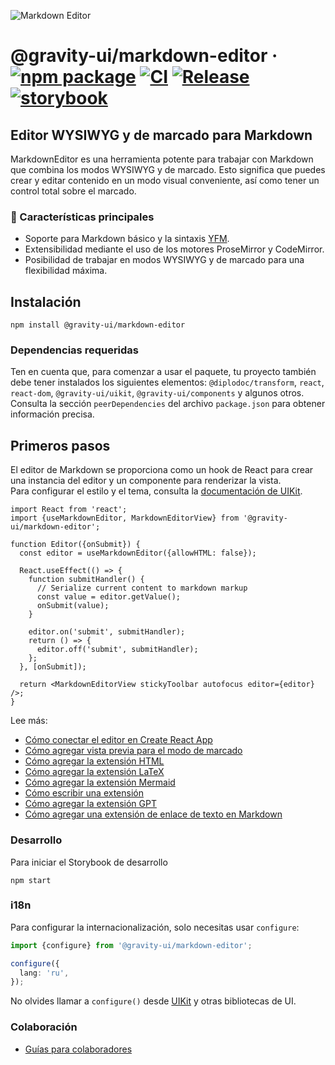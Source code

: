 ![Markdown Editor](https://github.com/user-attachments/assets/0b4e5f65-54cf-475f-9c68-557a4e9edb46)

# @gravity-ui/markdown-editor &middot; [![npm package](https://img.shields.io/npm/v/@gravity-ui/markdown-editor)](https://www.npmjs.com/package/@gravity-ui/markdown-editor) [![CI](https://img.shields.io/github/actions/workflow/status/gravity-ui/markdown-editor/ci.yml?branch=main&label=CI)](https://github.com/gravity-ui/markdown-editor/actions/workflows/ci.yml?query=branch:main) [![Release](https://img.shields.io/github/actions/workflow/status/gravity-ui/markdown-editor/release.yml?branch=main&label=Release)](https://github.com/gravity-ui/markdown-editor/actions/workflows/release.yml?query=branch:main) [![storybook](https://img.shields.io/badge/Storybook-deployed-ff4685)](https://preview.gravity-ui.com/md-editor/)

## Editor WYSIWYG y de marcado para Markdown

MarkdownEditor es una herramienta potente para trabajar con Markdown que combina los modos WYSIWYG y de marcado. Esto significa que puedes crear y editar contenido en un modo visual conveniente, así como tener un control total sobre el marcado.

### 🔧 Características principales

- Soporte para Markdown básico y la sintaxis [YFM](https://ydocs.tech).
- Extensibilidad mediante el uso de los motores ProseMirror y CodeMirror.
- Posibilidad de trabajar en modos WYSIWYG y de marcado para una flexibilidad máxima.

## Instalación

```shell
npm install @gravity-ui/markdown-editor
```

### Dependencias requeridas

Ten en cuenta que, para comenzar a usar el paquete, tu proyecto también debe tener instalados los siguientes elementos: `@diplodoc/transform`, `react`, `react-dom`, `@gravity-ui/uikit`, `@gravity-ui/components` y algunos otros. Consulta la sección `peerDependencies` del archivo `package.json` para obtener información precisa.

## Primeros pasos

El editor de Markdown se proporciona como un hook de React para crear una instancia del editor y un componente para renderizar la vista.\
Para configurar el estilo y el tema, consulta la [documentación de UIKit](https://github.com/gravity-ui/uikit?tab=readme-ov-file#styles).

```tsx
import React from 'react';
import {useMarkdownEditor, MarkdownEditorView} from '@gravity-ui/markdown-editor';

function Editor({onSubmit}) {
  const editor = useMarkdownEditor({allowHTML: false});

  React.useEffect(() => {
    function submitHandler() {
      // Serialize current content to markdown markup
      const value = editor.getValue();
      onSubmit(value);
    }

    editor.on('submit', submitHandler);
    return () => {
      editor.off('submit', submitHandler);
    };
  }, [onSubmit]);

  return <MarkdownEditorView stickyToolbar autofocus editor={editor} />;
}
```
Lee más:
- [Cómo conectar el editor en Create React App](https://preview.gravity-ui.com/md-editor/?path=/docs/docs-getting-started-create-react-app--docs)
- [Cómo agregar vista previa para el modo de marcado](https://preview.gravity-ui.com/md-editor/?path=/docs/docs-getting-started-preview--docs)
- [Cómo agregar la extensión HTML](https://preview.gravity-ui.com/md-editor/?path=/docs/docs-extensions-html-block--docs)
- [Cómo agregar la extensión LaTeX](https://preview.gravity-ui.com/md-editor/?path=/docs/docs-extensions-latex-extension--docs)
- [Cómo agregar la extensión Mermaid](https://preview.gravity-ui.com/md-editor/?path=/docs/docs-extensions-mermaid-extension--docs)
- [Cómo escribir una extensión](https://preview.gravity-ui.com/md-editor/?path=/docs/docs-develop-extension-creation--docs)
- [Cómo agregar la extensión GPT](https://preview.gravity-ui.com/md-editor/?path=/docs/docs-extensions-gpt--docs)
- [Cómo agregar una extensión de enlace de texto en Markdown](https://preview.gravity-ui.com/md-editor/?path=/docs/docs-develop-extension-with-popup--docs)

### Desarrollo
Para iniciar el Storybook de desarrollo

```shell
npm start
```


### i18n

Para configurar la internacionalización, solo necesitas usar `configure`:

```typescript
import {configure} from '@gravity-ui/markdown-editor';

configure({
  lang: 'ru',
});
```

No olvides llamar a `configure()` desde [UIKit](https://github.com/gravity-ui/uikit?tab=readme-ov-file#i18n) y otras bibliotecas de UI.

### Colaboración

- [Guías para colaboradores](https://preview.gravity-ui.com/md-editor/?path=/docs/docs-contributing--docs)